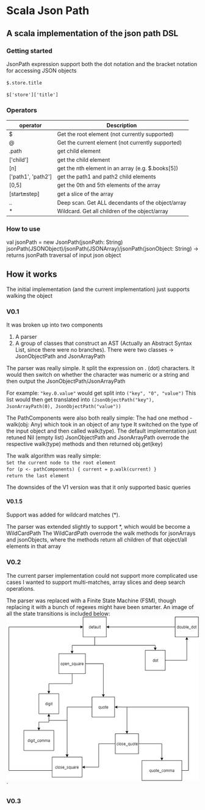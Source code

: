 # Scala Json Path

## A scala implementation of the json path DSL

### Getting started
JsonPath expression support both the dot notation and the bracket notation for accessing JSON objects

`$.store.title`

`$['store']['title']`

### Operators
|operator|Description|
|---|---|
|$|Get the root element (not currently supported)|
|@|Get the current element (not currently supported)|
|.path|get child element|
|['child']|get the child element|
|[n]|get the nth element in an array (e.g. $.books[5])|
|['path1', 'path2']| get the path1 and path2 child elements|
|[0,5]| get the 0th and 5th elements of the array|
|[start:end:step]|get a slice of the array|
|..|Deep scan. Get ALL decendants of the object/array|
|*|Wildcard. Get all children of the object/array| 

### How to use
val jsonPath = new JsonPath(jsonPath: String)
jsonPath(JSONObject)/jsonPath(JSONArray)/jsonPath(jsonObject: String) -> returns jsonPath traversal of input json object

## How it works
The initial implementation (and the current implementation) just supports walking the object

### V0.1
It was broken up into two components 
1. A parser
1. A group of classes that construct an AST (Actually an Abstract Syntax List, since there were no branches). There were two classes -> JsonObjectPath and JsonArrayPath

The parser was really simple. It split the expression on . (dot) characters.
It would then switch on whether the character was numeric or a string and then output the JsonObjectPath/JsonArrayPath

For example: 
`"key.0.value"` would get split into `("key", "0", "value")`
This list would then get translated into `(JsonObjectPath("key"), JsonArrayPath(0), JsonObjectPath("value"))`

The PathComponents were also both really simple:
The had one method - walk(obj: Any) which took in an object of any type
It switched on the type of the input object and then called walk(type). The default implementation just retuned Nil (empty list)
JsonObjectPath and JsonArrayPath overrode the respective walk(type) methods and then returned obj.get(key)

The walk algorithm was really simple:  
`Set the current node to the root element`    
`for (p <- pathComponents) { current = p.walk(current) }`        
`return the last element`  

The downsides of the V1 version was that it only supported basic queries 
 
#### V0.1.5
Support was added for wildcard matches (*).

The parser was extended slightly to support *, which would be become a WildCardPath
The WildCardPath overrode the walk methods for jsonArrays and jsonObjects, where the methods return all children of that object/all elements in that array

### V0.2
The current parser implementation could not support more complicated use cases
I wanted to support multi-matches, array slices and deep search operations.

The parser was replaced with a Finite State Machine (FSM), though replacing it with a bunch of regexes might have been smarter.
An image of all the state transitions is included below:  
![Image failed to load](./images/lex_state_transition.png "States")  
` 
### V0.3 

 

